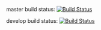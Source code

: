 master build status:
[![Build Status](https://travis-ci.org/CaseyChesshir/TragedyOfMacbeth.png?branch=master)](https://travis-ci.org/CaseyChesshir/TragedyOfMacbeth)

develop build status:
[![Build Status](https://travis-ci.org/CaseyChesshir/TragedyOfMacbeth.png?branch=develop)](https://travis-ci.org/CaseyChesshir/TragedyOfMacbeth)
